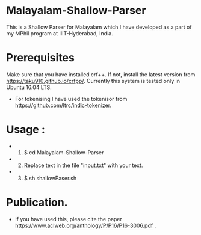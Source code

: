 # Malayalam-Shallow-Parser

This is a Shallow Parser for Malayalam which I have developed as a part of my MPhil program at IIIT-Hyderabad, India.

# Prerequisites
Make sure that you have installed crf++.  If not, install the latest version from https://taku910.github.io/crfpp/. Currently this system is tested only in Ubuntu 16.04 LTS. 

* For tokenising I have used the tokenisor from https://github.com/ltrc/indic-tokenizer.

# Usage :
- 1) $ cd  Malayalam-Shallow-Parser
- 2) Replace text in the file "input.txt" with your text.
- 3) $ sh shallowPaser.sh

# Publication.
- If you have used this, please cite the paper https://www.aclweb.org/anthology/P/P16/P16-3006.pdf .
